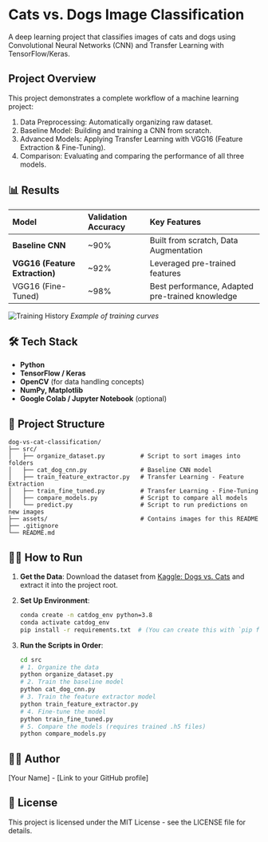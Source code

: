 # Cats vs. Dogs Image Classification

A deep learning project that classifies images of cats and dogs using Convolutional Neural Networks (CNN) and Transfer Learning with TensorFlow/Keras.

##  Project Overview

This project demonstrates a complete workflow of a machine learning project:
1.  Data Preprocessing: Automatically organizing raw dataset.
2.  Baseline Model: Building and training a CNN from scratch.
3.  Advanced Models: Applying Transfer Learning with VGG16 (Feature Extraction & Fine-Tuning).
4.  Comparison: Evaluating and comparing the performance of all three models.

## 📊 Results

| Model | Validation Accuracy | Key Features |
| :--- | :--- | :--- |
| **Baseline CNN** | ~90% | Built from scratch, Data Augmentation |
| **VGG16 (Feature Extraction)** | ~92% | Leveraged pre-trained features |
| VGG16 (Fine-Tuned)| ~98% | Best performance, Adapted pre-trained knowledge |

![Training History](./assets/training_curve.png) *Example of training curves*

## 🛠️ Tech Stack

- **Python**
- **TensorFlow / Keras**
- **OpenCV** (for data handling concepts)
- **NumPy, Matplotlib**
- **Google Colab / Jupyter Notebook** (optional)

## 📁 Project Structure

```
dog-vs-cat-classification/
├── src/
│   ├── organize_dataset.py          # Script to sort images into folders
│   ├── cat_dog_cnn.py               # Baseline CNN model
│   ├── train_feature_extractor.py   # Transfer Learning - Feature Extraction
│   ├── train_fine_tuned.py          # Transfer Learning - Fine-Tuning
│   ├── compare_models.py            # Script to compare all models
│   └── predict.py                   # Script to run predictions on new images
├── assets/                          # Contains images for this README
├── .gitignore
└── README.md
```

## 🏃‍♂️ How to Run

1.  **Get the Data**:
    Download the dataset from [Kaggle: Dogs vs. Cats](https://www.kaggle.com/c/dogs-vs-cats/data) and extract it into the project root.

2.  **Set Up Environment**:
    ```bash
    conda create -n catdog_env python=3.8
    conda activate catdog_env
    pip install -r requirements.txt  # (You can create this with `pip freeze > requirements.txt`)
    ```

3.  **Run the Scripts in Order**:
    ```bash
    cd src
    # 1. Organize the data
    python organize_dataset.py
    # 2. Train the baseline model
    python cat_dog_cnn.py
    # 3. Train the feature extractor model
    python train_feature_extractor.py
    # 4. Fine-tune the model
    python train_fine_tuned.py
    # 5. Compare the models (requires trained .h5 files)
    python compare_models.py
    ```

## 👨‍💻 Author

[Your Name] - [Link to your GitHub profile]

## 📄 License

This project is licensed under the MIT License - see the LICENSE file for details.
